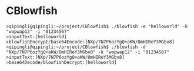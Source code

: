 # CBlowfish
    >qipingli@qipingli:~/project/CBlowfish$ ./blowfish -e "helloworld" -k "wapwap12" -i "01234567"
    >inputText:[helloworld]
    >blowfishEncrypt/base64Encode:[NXp/7N7P6ozYgQ+aKW/OmHIReY3MGbv8]
    >qipingli@qipingli:~/project/CBlowfish$ ./blowfish -d "NXp/7N7P6ozYgQ+aKW/OmHIReY3MGbv8" -k "wapwap12" -i "01234567"
    >inputText:[NXp/7N7P6ozYgQ+aKW/OmHIReY3MGbv8]
    >base64Decode/blowfishDecrypt:[helloworld]

